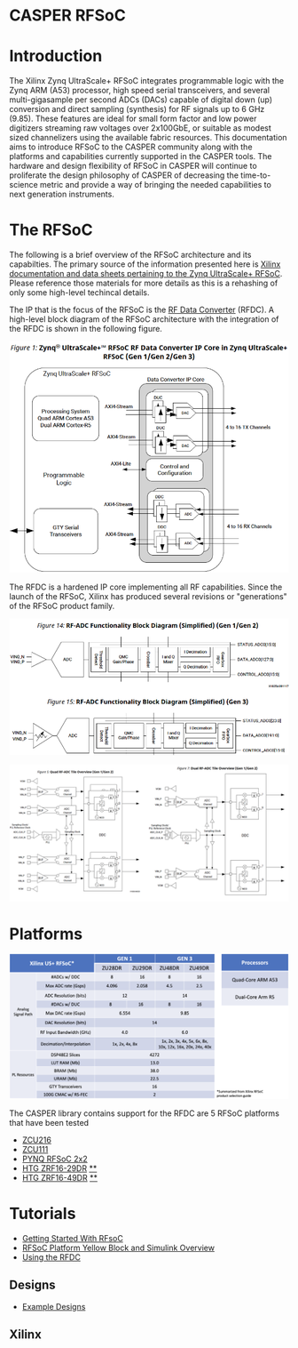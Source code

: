 # CASPER RFSoC

# Introduction
The Xilinx Zynq UltraScale+ RFSoC integrates programmable logic with the Zynq
ARM (A53) processor, high speed serial transceivers, and several
multi-gigasample per second ADCs (DACs) capable of digital down (up) conversion
and direct sampling (synthesis) for RF signals up to 6 GHz (9.85). These
features are ideal for small form factor and low power digitizers streaming raw
voltages over 2x100GbE, or suitable as modest sized channelizers using the
available fabric resources. This documentation aims to introduce RFSoC to the
CASPER community along with the platforms and capabilities currently supported
in the CASPER tools. The hardware and design flexibility of RFSoC in CASPER will
continue to proliferate the design philosophy of CASPER of decreasing the
time-to-science metric and provide a way of bringing the needed capabilities to
next generation instruments.

# The RFSoC

The following is a brief overview of the RFSoC architecture and its capabilties.
The primary source of the information presented here is [Xilinx documentation and
data sheets pertaining to the Zynq UltraScale+ RFSoC][xilinx-doc]. Please
reference those materials for more details as this is a rehashing of only some
high-level techincal details.

The IP that is the focus of the RFSoC is the [RF Data Converter][pg269] (RFDC).
A high-level block diagram of the RFSoC architecture with the integration of the
RFDC is shown in the following figure.

![](../../_static/img/rfsoc/readme/PG269/RFSoC-Block-Diagram.png)

The RFDC is a hardened IP core implementing all RF capabilities. Since the
launch of the RFSoC, Xilinx has produced several revisions or "generations" of
the RFSoC product family.

![](../../_static/img/rfsoc/readme/PG269/RFDC-SP-Blk-Diagram.png)

![](../../_static/img/rfsoc/readme/qt-dt-arch12.png)

# Platforms

![](../../_static/img/rfsoc/readme/rfsoc_spec_table.png)

The CASPER library contains support for the RFDC are 5 RFSoC platforms that have been tested
  * [ZCU216][zcu216]
  * [ZCU111][zcu111]
  * [PYNQ RFSoC 2x2][pynq-rfsoc2x2]
  * [HTG ZRF16-29DR][htg-zrf16] [\*\*][htg-disclaimers]
  * [HTG ZRF16-49DR][htg-zrf16] [\*\*][htg-disclaimers]


# Tutorials
* [Getting Started With RFsoC][getting-started]
* [RFSoC Platform Yellow Block and Simulink Overview][platform-overview]
* [Using the RFDC][rfdc]

## Designs
* [Example Designs][example-designs]

## Xilinx 

[xilinx-doc]: https://www.xilinx.com/products/silicon-devices/soc/rfsoc.html#documentation
[pg269]: https://www.xilinx.com/support/documentation/ip_documentation/usp_rf_data_converter/v2_4/pg269-rf-data-converter.pdf
[zcu216]: https://www.xilinx.com/products/boards-and-kits/zcu216.html
[zcu208]: https://www.xilinx.com/products/boards-and-kits/zcu208.html
[zcu111]: https://www.xilinx.com/products/boards-and-kits/zcu111.html
[htg-zrf16]: http://www.hitechglobal.com/Boards/16ADC-DAC_Zynq_RFSOC.htm
[pynq-rfsoc2x2]: https://www.rfsoc-pynq.io
[htg-disclaimers]: ./htg-disclaimers.md


[getting-started]: ./tut_getting_started.md
[platform-overview]: ./tut_platform.md
[rfdc]: ./tut_rfdc.md
[example-designs]: ./tut_designs/readme.md
